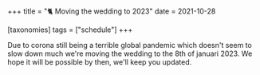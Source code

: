 +++
title = "🐈 Moving the wedding to 2023"
date = 2021-10-28

[taxonomies]
tags = ["schedule"]
+++

Due to corona still being a terrible global pandemic which doesn't seem to slow down much we're moving the wedding to the 8th of januari 2023. We hope it will be possible by then, we'll keep you updated.
